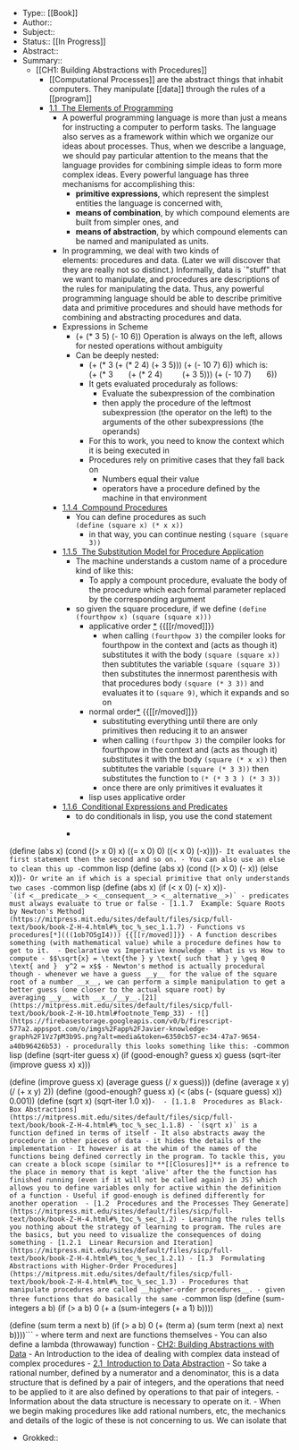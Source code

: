- Type:: [[Book]]
- Author:: 
- Subject::
- Status:: [[In Progress]]
- Abstract::
- Summary::
    - [[CH1: Building Abstractions with Procedures]]
        - [[Computational Processes]] are the abstract things that inhabit computers. They manipulate [[data]] through the rules of a [[program]]
        - [1.1  The Elements of Programming](https://mitpress.mit.edu/sites/default/files/sicp/full-text/book/book-Z-H-4.html#%_toc_%_sec_1.1)
            - A powerful programming language is more than just a means for instructing a computer to perform tasks. The language also serves as a framework within which we organize our ideas about processes. Thus, when we describe a language, we should pay particular attention to the means that the language provides for combining simple ideas to form more complex ideas. Every powerful language has three mechanisms for accomplishing this:
                - **primitive expressions**, which represent the simplest entities the language is concerned with,
                - **means of combination**, by which compound elements are built from simpler ones, and
                - **means of abstraction**, by which compound elements can be named and manipulated as units.
            - In programming, we deal with two kinds of elements: procedures and data. (Later we will discover that they are really not so distinct.) Informally, data is `"stuff" that we want to manipulate, and procedures are descriptions of the rules for manipulating the data. Thus, any powerful programming language should be able to describe primitive data and primitive procedures and should have methods for combining and abstracting procedures and data.
            - Expressions in Scheme
                - (+ (* 3 5) (- 10 6))
Operation is always on the left, allows for nested operations without ambiguity
                - Can be deeply nested:
                    - (+ (* 3 (+ (* 2 4) (+ 3 5))) (+ (- 10 7) 6)) 
which is:
(+ (* 3
      (+ (* 2 4)
          (+ 3 5)))
     (+ (- 10 7)
      6))
                    - It gets evaluated proceduraly as follows:
                        - Evaluate the subexpression of the combination
                        - then apply the procedure of the leftmost subexpression (the operator on the left) to the arguments of the other subexpressions (the operands)
                    - For this to work, you need to know the context which it is being executed in
                    - Procedures rely on primitive cases that they fall back on
                        - Numbers equal their value
                        - operators have a procedure defined by the machine in that environment
            - [1.1.4  Compound Procedures](https://mitpress.mit.edu/sites/default/files/sicp/full-text/book/book-Z-H-4.html#%_toc_%_sec_1.1.4)
                - You can define procedures as such `(define (square x) (* x x))`
                    - in that way, you can continue nesting `(square (square 3))`
            - [1.1.5  The Substitution Model for Procedure Application](https://mitpress.mit.edu/sites/default/files/sicp/full-text/book/book-Z-H-4.html#%_toc_%_sec_1.1.5)
                - The machine understands a custom name of a procedure kind of like this:
                    - To apply a compount procedure, evaluate the body of the procedure which each formal parameter replaced by the corresponding argument
                - so given the square procedure, if we define 
`(define (fourthpow x) (square (square x)))`
                    - applicative order [*](((q-O0QEJKC))) {{[[r/moved]]}}
                        - when calling `(fourthpow 3)` the compiler looks for fourthpow in the context and (acts as though it) substitutes it with the body `(square (square x))`  then subtitutes the variable `(square (square 3))` then substitutes the innermost parenthesis with that procedures body 
`(square (* 3 3))` and evaluates it to `(square 9)`, which it expands and so on
                    - normal order[*](((Qk1st2mQL))) {{[[r/moved]]}}
                        - substituting everything until there are only primitives then reducing it to an answer
                        - when calling `(fourthpow 3)` the compiler looks for fourthpow in the context and (acts as though it) substitutes it with the body `(square (* x x))`  then subtitutes the variable `(square (* 3 3))` then substitutes the function to `(* (* 3 3 ) (* 3 3))` 
                        - once there are only primitives it evaluates it
                    - lisp uses applicative order 
            - [1.1.6  Conditional Expressions and Predicates](https://mitpress.mit.edu/sites/default/files/sicp/full-text/book/book-Z-H-4.html#%_toc_%_sec_1.1.6)
                - to do conditionals in lisp, you use the cond statement
                - ```common lisp
(define (abs x)
  (cond ((> x 0) x)
        ((= x 0) 0)
        ((< x 0) (-x))))```
                    - It evaluates the first statement then the second and so on.
                    - You can also use an else to clean this up
                        - ```common lisp
(define (abs x)
  (cond ((> x 0) (- x))
        (else x)))```
                    - Or write an if which is a special primitive that only understands two cases
                        - ```common lisp
(define (abs x)
  (if (< x 0) (- x)
      x))```
                        - `(if <__predicate__> <__consequent__> <__alternative__>)`
                - predicates must always evaluate to true or false
            - [1.1.7  Example: Square Roots by Newton's Method](https://mitpress.mit.edu/sites/default/files/sicp/full-text/book/book-Z-H-4.html#%_toc_%_sec_1.1.7)
                - Functions vs procedures[*](((1ob7O5gI4))) {{[[r/moved]]}}
                    - A function describes something (with mathematical value) while a procedure defines how to get to it. 
                    - Declarative vs Imperative knowledge
                        - What is vs How to compute
                - $$\sqrt{x} = \text{the } y \text{ such that } y \geq 0 \text{ and }  y^2 = x$$
                - Newton's method is actually procedural though
                    - whenever we have a guess __y__ for the value of the square root of a number __x__, we can perform a simple manipulation to get a better guess (one closer to the actual square root) by averaging __y__ with __x__/__y__.[21](https://mitpress.mit.edu/sites/default/files/sicp/full-text/book/book-Z-H-10.html#footnote_Temp_33)
                        - ![](https://firebasestorage.googleapis.com/v0/b/firescript-577a2.appspot.com/o/imgs%2Fapp%2FJavier-knowledge-graph%2F1Vz7pM3b9S.png?alt=media&token=6350cb57-ec34-47a7-9654-a40b96426b53)
                        - procedurally this looks something like this:
                            - ```common lisp
(define (sqrt-iter guess x)
  (if (good-enough? guess x)
      guess
      (sqrt-iter (improve guess x)
                 x)))

(define (improve guess x)
  (average guess (/ x guess)))
(define (average x y)
  (/ (+ x y) 2))
(define (good-enough? guess x)
  (< (abs (- (square guess) x)) 0.001))
(define (sqrt x)
  (sqrt-iter 1.0 x))```
                                - 
            - [1.1.8  Procedures as Black-Box Abstractions](https://mitpress.mit.edu/sites/default/files/sicp/full-text/book/book-Z-H-4.html#%_toc_%_sec_1.1.8)
                - `(sqrt x)` is a function defined in terms of itself
                - It also abstracts away the procedure in other pieces of data
                    - it hides the details of the implementation
                    - It however is at the whim of the names of the functions being defined correctly in the program. To tackle this, you can create a block scope (similar to **[[Closures]]** is a refrence to the place in memory that is kept 'alive' after the the function has finished running (even if it will not be called again) in JS) which allows you to define variables only for active within the definition of a function
                        - Useful if good-enough is defined differently for another operation 
        - [1.2  Procedures and the Processes They Generate](https://mitpress.mit.edu/sites/default/files/sicp/full-text/book/book-Z-H-4.html#%_toc_%_sec_1.2)
            - Learning the rules tells you nothing about the strategy of learning to program. The rules are the basics, but you need to visualize the consequences of doing something
            - [1.2.1  Linear Recursion and Iteration](https://mitpress.mit.edu/sites/default/files/sicp/full-text/book/book-Z-H-4.html#%_toc_%_sec_1.2.1)
        - [1.3  Formulating Abstractions with Higher-Order Procedures](https://mitpress.mit.edu/sites/default/files/sicp/full-text/book/book-Z-H-4.html#%_toc_%_sec_1.3)
            - Procedures that manipulate procedures are called __higher-order procedures__.
            - given three functions that do basically the same
            - ```common lisp
(define (sum-integers a b)
  (if (> a b)
      0
      (+ a (sum-integers (+ a 1) b))))

(define (sum term a next b)
  (if (> a b)
      0
      (+ (term a)
         (sum term (next a) next b))))```
            - where term and next are functions themselves
            - You can also define a lambda (throwaway) function
    - [CH2: Building Abstractions with Data](https://mitpress.mit.edu/sites/default/files/sicp/full-text/book/book-Z-H-4.html#%_toc_%_chap_2)
        - An Introduction to the idea of dealing with complex data instead of complex procedures
        - [2.1  Introduction to Data Abstraction](https://mitpress.mit.edu/sites/default/files/sicp/full-text/book/book-Z-H-4.html#%_toc_%_sec_2.1)
            - So take a rational number, defined by a numerator and a denominator, this is a data structure that is defined by a pair of integers, and the operations that need to be applied to it are also defined by operations to that pair of integers. 
                - Information about the data structure is necessary to operate on it.
            - When we begin making procedures like add rational numbers, etc, the mechanics and details of the logic of these is not concerning to us. We can isolate that 
- Grokked::
